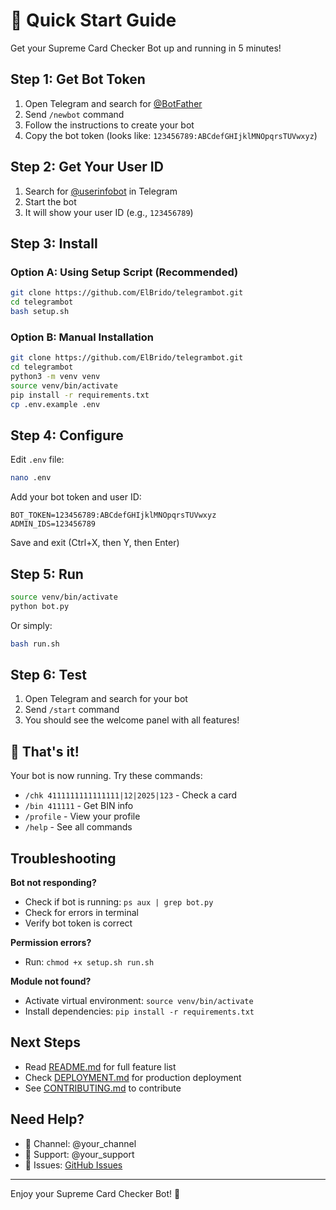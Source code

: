 # 🚀 Quick Start Guide

Get your Supreme Card Checker Bot up and running in 5 minutes!

## Step 1: Get Bot Token

1. Open Telegram and search for [@BotFather](https://t.me/botfather)
2. Send `/newbot` command
3. Follow the instructions to create your bot
4. Copy the bot token (looks like: `123456789:ABCdefGHIjklMNOpqrsTUVwxyz`)

## Step 2: Get Your User ID

1. Search for [@userinfobot](https://t.me/userinfobot) in Telegram
2. Start the bot
3. It will show your user ID (e.g., `123456789`)

## Step 3: Install

### Option A: Using Setup Script (Recommended)

```bash
git clone https://github.com/ElBrido/telegrambot.git
cd telegrambot
bash setup.sh
```

### Option B: Manual Installation

```bash
git clone https://github.com/ElBrido/telegrambot.git
cd telegrambot
python3 -m venv venv
source venv/bin/activate
pip install -r requirements.txt
cp .env.example .env
```

## Step 4: Configure

Edit `.env` file:

```bash
nano .env
```

Add your bot token and user ID:

```env
BOT_TOKEN=123456789:ABCdefGHIjklMNOpqrsTUVwxyz
ADMIN_IDS=123456789
```

Save and exit (Ctrl+X, then Y, then Enter)

## Step 5: Run

```bash
source venv/bin/activate
python bot.py
```

Or simply:
```bash
bash run.sh
```

## Step 6: Test

1. Open Telegram and search for your bot
2. Send `/start` command
3. You should see the welcome panel with all features!

## 🎉 That's it!

Your bot is now running. Try these commands:

- `/chk 4111111111111111|12|2025|123` - Check a card
- `/bin 411111` - Get BIN info
- `/profile` - View your profile
- `/help` - See all commands

## Troubleshooting

**Bot not responding?**
- Check if bot is running: `ps aux | grep bot.py`
- Check for errors in terminal
- Verify bot token is correct

**Permission errors?**
- Run: `chmod +x setup.sh run.sh`

**Module not found?**
- Activate virtual environment: `source venv/bin/activate`
- Install dependencies: `pip install -r requirements.txt`

## Next Steps

- Read [README.md](README.md) for full feature list
- Check [DEPLOYMENT.md](DEPLOYMENT.md) for production deployment
- See [CONTRIBUTING.md](CONTRIBUTING.md) to contribute

## Need Help?

- 📢 Channel: @your_channel
- 💬 Support: @your_support
- 🐛 Issues: [GitHub Issues](https://github.com/ElBrido/telegrambot/issues)

---

Enjoy your Supreme Card Checker Bot! 🎯
